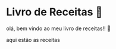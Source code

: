 # Livro de Receitas :palm_tree:

olá, bem vindo ao meu livro de receitas!! :chicken:

aqui estão as receitas

